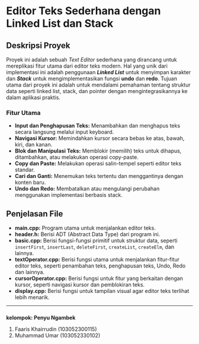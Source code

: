 # Editor Teks Sederhana dengan Linked List dan Stack

## Deskripsi Proyek
Proyek ini adalah sebuah _Text Editor_ sederhana yang dirancang untuk mereplikasi fitur utama dari editor teks modern. Hal yang unik dari implementasi ini adalah penggunaan **_Linked List_** untuk menyimpan karakter dan **_Stack_** untuk mengimplementasikan fungsi **undo** dan **redo**. Tujuan utama dari proyek ini adalah untuk mendalami pemahaman tentang struktur data seperti linked list, stack, dan pointer dengan mengintegrasikannya ke dalam aplikasi praktis.

### Fitur Utama
- **Input dan Penghapusan Teks:** Menambahkan dan menghapus teks secara langsung melalui input keyboard.
- **Navigasi Kursor:** Memindahkan kursor secara bebas ke atas, bawah, kiri, dan kanan.
- **Blok dan Manipulasi Teks:** Memblokir (memilih) teks untuk dihapus, ditambahkan, atau melakukan operasi copy-paste.
- **Copy dan Paste:** Melakukan operasi salin-tempel seperti editor teks standar.
- **Cari dan Ganti:** Menemukan teks tertentu dan menggantinya dengan konten baru.
- **Undo dan Redo:** Membatalkan atau mengulangi perubahan menggunakan implementasi berbasis stack.

## Penjelasan File
- **main.cpp:** Program utama untuk menjalankan editor teks.
- **header.h:** Berisi ADT (Abstract Data Type) dari program ini.
- **basic.cpp:** Berisi fungsi-fungsi primitif untuk struktur data, seperti `insertFirst`, `insertLast`, `deleteFirst`, `createList`, `createElm`, dan lainnya.
- **textOperator.cpp:** Berisi fungsi utama untuk menjalankan fitur-fitur editor teks, seperti penambahan teks, penghapusan teks, Undo, Redo dan lainnya.
- **cursorOperator.cpp:** Berisi fungsi untuk fitur yang berkaitan dengan kursor, seperti navigasi kursor dan pemblokiran teks.
- **display.cpp:** Berisi fungsi untuk tampilan visual agar editor teks terlihat lebih menarik.


---
### 
**kelompok: Penyu Ngambek**
1. Faaris Khairrudin  (103052300115)
2. Muhammad Umar      (103052330102)
